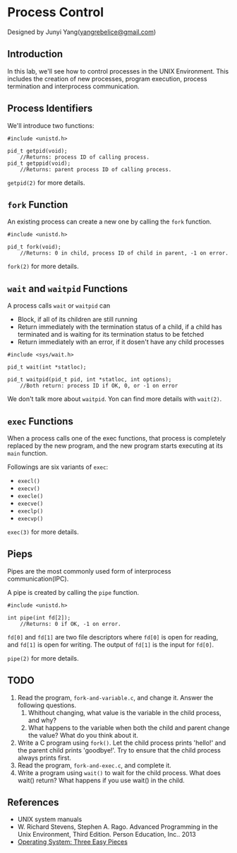 # Process Control

Designed by Junyi Yang(yangrebelice@gmail.com)

## Introduction

In this lab, we'll see how to control processes in the UNIX Environment.
This includes the creation of new processes, program execution, process termination and interprocess communication.

## Process Identifiers

We'll introduce two functions:

```
#include <unistd.h>

pid_t getpid(void);
	//Returns: process ID of calling process.
pid_t getppid(void);
	//Returns: parent process ID of calling process.
```

`getpid(2)` for more details.

## `fork` Function

An existing process can create a new one by calling the `fork` function.

```
#include <unistd.h>

pid_t fork(void);
	//Returns: 0 in child, process ID of child in parent, -1 on error.
```

`fork(2)` for more details.

## `wait` and `waitpid` Functions

A process calls `wait` or `waitpid` can
- Block, if all of its children are still running
- Return immediately with the termination status of a child, if a child has terminated and is waiting for its termination status to be fetched
- Return immediately with an error, if it dosen't have any child processes

```
#include <sys/wait.h>

pid_t wait(int *statloc);

pid_t waitpid(pid_t pid, int *statloc, int options);
	//Both return: process ID if OK, 0, or -1 on error
```

We don't talk more about `waitpid`. Yon can find more details with `wait(2)`. 

## `exec` Functions

When a process calls one of the exec functions, that process is completely replaced by the new program, and the new program starts executing at its `main` function.

Followings are six variants of `exec`:
- `execl()`
- `execv()`
- `execle()`
- `execve()`
- `execlp()`
- `execvp()`

`exec(3)` for more details.

## Pieps

Pipes are the most commonly used form of interprocess communication(IPC).

A pipe is created by calling the `pipe` function.

```
#include <unistd.h>

int pipe(int fd[2]);
	//Returns: 0 if OK, -1 on error.
```

`fd[0]` and `fd[1]` are two file descriptors where `fd[0]` is open for reading, and `fd[1]` is open for writing. The output of `fd[1]` is the input for `fd[0]`.

`pipe(2)` for more details.

## **TODO**

1. Read the program, `fork-and-variable.c`, and change it. Answer the following questions.
	1. Whithout changing, what value is the variable in the child process, and why?
	2. What happens to the variable when both the child and parent change the value? What do you think about it.
2. Write a C program using `fork()`. Let the child process prints 'hello!' and the parent child prints 'goodbye!'. Try to ensure that the child process always prints first.
3. Read the program, `fork-and-exec.c`, and complete it.
4. Write a program using `wait()` to wait for the child process. What does wait() return? What happens if you use wait() in the child.

## References

- UNIX system manuals
- W. Richard Stevens, Stephen A. Rago. Advanced Programming in the Unix Environment, Third Edition. Person Education, Inc.. 2013
- [Operating System: Three Easy Pieces](http://pages.cs.wisc.edu/~remzi/OSTEP/)
